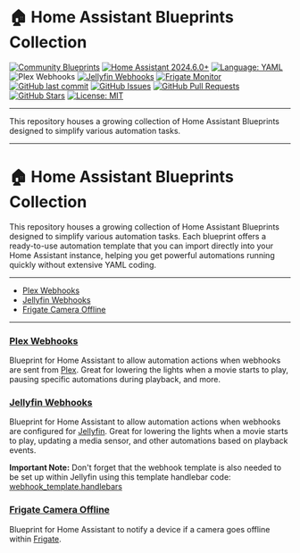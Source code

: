 # 🏠 Home Assistant Blueprints Collection

[![Community Blueprints](https://img.shields.io/badge/Community-Blueprints-blue?logo=home-assistant&logoColor=white)](https://community.home-assistant.io/)
[![Home Assistant 2024.6.0+](https://img.shields.io/badge/Home%20Assistant-2024.6.0+-orange?logo=home-assistant&logoColor=white)](https://www.home-assistant.io/)
[![Language: YAML](https://img.shields.io/badge/Language-YAML-cb171e?logo=yaml&logoColor=white)](https://yaml.org/)
![Plex Webhooks](https://img.shields.io/static/v1?label=%20&message=Webhooks&labelColor=E5A001&color=blue&logo=plex&logoColor=white)
[![Jellyfin Webhooks](https://img.shields.io/badge/Jellyfin-Webhooks-blue?logo=jellyfin&logoColor=white)](https://jellyfin.org/)
[![Frigate Monitor](https://img.shields.io/badge/Frigate-Monitor-blue?logo=frigate&logoColor=white)](https://frigate.video/)
[![GitHub last commit](https://img.shields.io/github/last-commit/thenextbutton/home_assistant)](https://github.com/thenextbutton/home_assistant/commits/main)
[![GitHub Issues](https://img.shields.io/github/issues/thenextbutton/home_assistant)](https://github.com/thenextbutton/home_assistant/issues)
[![GitHub Pull Requests](https://img.shields.io/github/issues-pr/thenextbutton/home_assistant)](https://github.com/thenextbutton/home_assistant/pulls)
[![GitHub Stars](https://img.shields.io/github/stars/thenextbutton/home_assistant?style=social)](https://github.com/thenextbutton/home_assistant/stargazers)
[![License: MIT](https://img.shields.io/badge/License-MIT-yellow.svg)](https://github.com/thenextbutton/home_assistant/blob/main/LICENSE)

---

This repository houses a growing collection of Home Assistant Blueprints designed to simplify various automation tasks. 

---

# 🏠 Home Assistant Blueprints Collection

This repository houses a growing collection of Home Assistant Blueprints designed to simplify various automation tasks. Each blueprint offers a ready-to-use automation template that you can import directly into your Home Assistant instance, helping you get powerful automations running quickly without extensive YAML coding.

---

* [Plex Webhooks](#plex-webhooks)
* [Jellyfin Webhooks](#jellyfin-webhooks)
* [Frigate Camera Offline](#frigate-camera-offline)

---

### [Plex Webhooks](https://github.com/thenextbutton/home_assistant/tree/main/blueprints/plex_webhook_handler)

Blueprint for Home Assistant to allow automation actions when webhooks are sent from [Plex](https://www.plex.tv/). Great for lowering the lights when a movie starts to play, pausing specific automations during playback, and more.


### [Jellyfin Webhooks](https://github.com/thenextbutton/home_assistant/tree/main/blueprints/jellyfin_webhook_handler_v2)

Blueprint for Home Assistant to allow automation actions when webhooks are configured for [Jellyfin](https://jellyfin.org/). Great for lowering the lights when a movie starts to play, updating a media sensor, and other automations based on playback events.


**Important Note:** Don't forget that the webhook template is also needed to be set up within Jellyfin using this template handlebar code: [webhook_template.handlebars](https://raw.githubusercontent.com/thenextbutton/home_assistant/main/blueprints/jellyfin_webhook_handler_v2/webhook_template.handlebars)


### [Frigate Camera Offline](https://github.com/thenextbutton/home_assistant/tree/main/blueprints/camera_offline)

Blueprint for Home Assistant to notify a device if a camera goes offline within [Frigate](https://frigate.video/).
